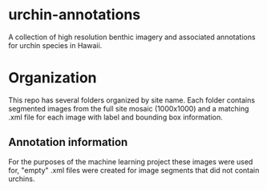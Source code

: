 # urchin-annotations
A collection of high resolution benthic imagery and associated annotations for urchin species in Hawaii.

# Organization
This repo has several folders organized by site name. Each folder contains segmented images from the full site mosaic (1000x1000) and a matching .xml file for each image with label and bounding box information.

## Annotation information
For the purposes of the machine learning project these images were used for, "empty" .xml files were created for image segments that did not contain urchins. 
